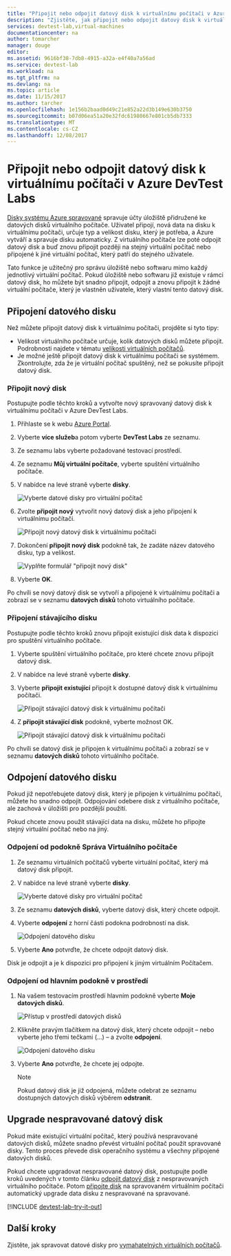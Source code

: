 ```yaml
---
title: "Připojit nebo odpojit datový disk k virtuálnímu počítači v Azure DevTest Labs | Microsoft Docs"
description: "Zjistěte, jak připojit nebo odpojit datový disk k virtuálnímu počítači v Azure DevTest Labs"
services: devtest-lab,virtual-machines
documentationcenter: na
author: tomarcher
manager: douge
editor: 
ms.assetid: 9616bf38-7db8-4915-a32a-e4f40a7a56ad
ms.service: devtest-lab
ms.workload: na
ms.tgt_pltfrm: na
ms.devlang: na
ms.topic: article
ms.date: 11/15/2017
ms.author: tarcher
ms.openlocfilehash: 1e156b2baad0d49c21e852a22d3b149e630b3750
ms.sourcegitcommit: b07d06ea51a20e32fdc61980667e801cb5db7333
ms.translationtype: MT
ms.contentlocale: cs-CZ
ms.lasthandoff: 12/08/2017
---
```

# <a name="attach-or-detach-a-data-disk-to-a-virtual-machine-in-azure-devtest-labs"></a>Připojit nebo odpojit datový disk k virtuálnímu počítači v Azure DevTest Labs
[Disky systému Azure spravované](https://docs.microsoft.com/azure/virtual-machines/windows/managed-disks-overview) spravuje účty úložiště přidružené ke datových disků virtuálního počítače. Uživatel připojí, nová data na disku k virtuálnímu počítači, určuje typ a velikost disku, který je potřeba, a Azure vytváří a spravuje disku automaticky. Z virtuálního počítače lze poté odpojit datový disk a buď znovu připojit později na stejný virtuální počítač nebo připojené k jiné virtuální počítač, který patří do stejného uživatele.

Tato funkce je užitečný pro správu úložiště nebo softwaru mimo každý jednotlivý virtuální počítač. Pokud úložiště nebo softwaru již existuje v rámci datový disk, ho můžete být snadno připojit, odpojit a znovu připojit k žádné virtuální počítače, který je vlastněn uživatele, který vlastní tento datový disk.

## <a name="attach-a-data-disk"></a>Připojení datového disku
Než můžete připojit datový disk k virtuálnímu počítači, projděte si tyto tipy:

- Velikost virtuálního počítače určuje, kolik datových disků můžete připojit. Podrobnosti najdete v tématu [velikosti virtuálních počítačů](https://docs.microsoft.com/azure/virtual-machines/windows/sizes).
- Je možné ještě připojit datový disk k virtuálnímu počítači se systémem. Zkontrolujte, zda že je virtuální počítač spuštěný, než se pokusíte připojit datový disk.

### <a name="attach-a-new-disk"></a>Připojit nový disk
Postupujte podle těchto kroků a vytvořte nový spravovaný datový disk k virtuálnímu počítači v Azure DevTest Labs.

1. Přihlaste se k webu [Azure Portal](http://go.microsoft.com/fwlink/p/?LinkID=525040).
1. Vyberte **více služeb**a potom vyberte **DevTest Labs** ze seznamu.
1. Ze seznamu labs vyberte požadované testovací prostředí. 
1. Ze seznamu **Můj virtuální počítače**, vyberte spuštění virtuálního počítače.
1. V nabídce na levé straně vyberte **disky**.

    ![Vyberte datové disky pro virtuální počítač](./media/devtest-lab-attach-detach-data-disk/devtest-lab-attach-data-disk.png)
1. Zvolte **připojit nový** vytvořit nový datový disk a jeho připojení k virtuálnímu počítači.

    ![Připojit nový datový disk k virtuálnímu počítači](./media/devtest-lab-attach-detach-data-disk/devtest-lab-attach-new.png)
1. Dokončení **připojit nový disk** podokně tak, že zadáte název datového disku, typ a velikost.

    ![Vyplňte formulář "připojit nový disk"](./media/devtest-lab-attach-detach-data-disk/devtest-lab-attach-new-form.png)
1. Vyberte **OK**.

Po chvíli se nový datový disk se vytvoří a připojené k virtuálnímu počítači a zobrazí se v seznamu **datových disků** tohoto virtuálního počítače.

### <a name="attach-an-existing-disk"></a>Připojení stávajícího disku
Postupujte podle těchto kroků znovu připojit existující disk data k dispozici pro spuštění virtuálního počítače. 

1. Vyberte spuštění virtuálního počítače, pro které chcete znovu připojit datový disk.
1. V nabídce na levé straně vyberte **disky**.
1. Vyberte **připojit existující** připojit k dostupné datový disk k virtuálnímu počítači.

    ![Připojit stávající datový disk k virtuálnímu počítači](./media/devtest-lab-attach-detach-data-disk/devtest-lab-attach-existing2.png)

1. Z **připojit stávající disk** podokně, vyberte možnost OK.

    ![Připojit stávající datový disk k virtuálnímu počítači](./media/devtest-lab-attach-detach-data-disk/devtest-lab-attach-existing.png)

Po chvíli se datový disk je připojen k virtuálnímu počítači a zobrazí se v seznamu **datových disků** tohoto virtuálního počítače.

## <a name="detach-a-data-disk"></a>Odpojení datového disku
Pokud již nepotřebujete datový disk, který je připojen k virtuálnímu počítači, můžete ho snadno odpojit. Odpojování odebere disk z virtuálního počítače, ale zachová v úložišti pro pozdější použití.

Pokud chcete znovu použít stávající data na disku, můžete ho připojte stejný virtuální počítač nebo na jiný.

### <a name="detach-from-the-vms-management-pane"></a>Odpojení od podokně Správa Virtuálního počítače
1. Ze seznamu virtuálních počítačů vyberte virtuální počítač, který má datový disk připojit.
1. V nabídce na levé straně vyberte **disky**.

    ![Vyberte datové disky pro virtuální počítač](./media/devtest-lab-attach-detach-data-disk/devtest-lab-attach-data-disk.png) 
1. Ze seznamu **datových disků**, vyberte datový disk, který chcete odpojit.
1. Vyberte **odpojení** z horní části podokna podrobností na disk.

    ![Odpojení datového disku](./media/devtest-lab-attach-detach-data-disk/devtest-lab-detach-data-disk2.png)
1. Vyberte **Ano** potvrďte, že chcete odpojit datový disk.

Disk je odpojit a je k dispozici pro připojení k jiným virtuálním Počítačem. 
### <a name="detach-from-the-labs-main-pane"></a>Odpojení od hlavním podokně v prostředí
1. Na vašem testovacím prostředí hlavním podokně vyberte **Moje datových disků**.

    ![Přístup v prostředí datových disků](./media/devtest-lab-attach-detach-data-disk/devtest-lab-my-data-disks.png)
1. Klikněte pravým tlačítkem na datový disk, který chcete odpojit – nebo vyberte jeho třemi tečkami (...) – a zvolte **odpojení**.

    ![Odpojení datového disku](./media/devtest-lab-attach-detach-data-disk/devtest-lab-detach-data-disk.png)
1. Vyberte **Ano** potvrďte, že chcete jej odpojte.

   > [!NOTE]
   > Pokud datový disk je již odpojená, můžete odebrat ze seznamu dostupných datových disků výběrem **odstranit**.
   >
   >

## <a name="upgrade-an-unmanaged-data-disk"></a>Upgrade nespravované datový disk
Pokud máte existující virtuální počítač, který používá nespravované datových disků, můžete snadno převést virtuální počítač použít spravované disky. Tento proces převede disk operačního systému a všechny připojené datových disků.

Pokud chcete upgradovat nespravované datový disk, postupujte podle kroků uvedených v tomto článku [odpojit datový disk](#detach-a-data-disk) z nespravovaných virtuálního počítače. Potom [připojte disk](#attach-an-existing-disk) na spravovaném virtuálním počítači automatický upgrade data disku z nespravované na spravované.

[!INCLUDE [devtest-lab-try-it-out](../../includes/devtest-lab-try-it-out.md)]

## <a name="next-steps"></a>Další kroky
Zjistěte, jak spravovat datové disky pro [vymahatelných virtuálních počítačů](devtest-lab-add-claimable-vm.md#unclaim-a-vm).

